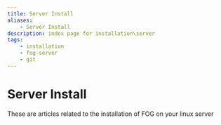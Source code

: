 ```yaml
---
title: Server Install
aliases:
    - Server Install
description: index page for installation\server
tags:
    - installation
    - fog-server
    - git
---
```


# Server Install

These are articles related to the installation of FOG on your linux server


